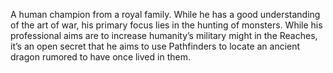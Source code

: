 A human champion from a royal family. While he has a good understanding of the art of war, his primary focus lies in the hunting of monsters. While his professional aims are to increase humanity’s military might in the Reaches, it’s an open secret that he aims to use Pathfinders to locate an ancient dragon rumored to have once lived in them.